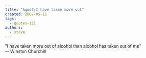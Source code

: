 ```yaml
---
title: "&quot;I have taken more out"
created: 2002-05-11
tags: 
  - quotes-121
authors: 
  - steve
---
```


"I have taken more out of alcohol than alcohol has taken out of me"  
\-- Winston Churchill
